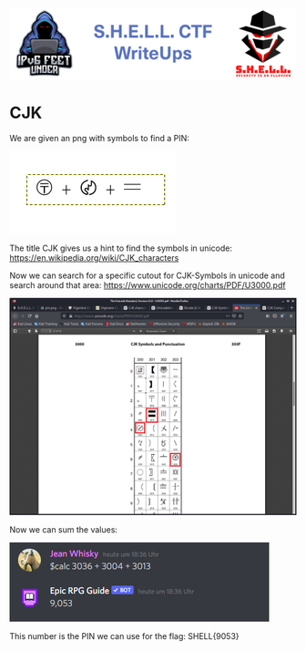 ![S.H.E.L.L.CTF](../../banner.png)

# CJK

We are given an png with symbols to find a PIN:

![pin](images/pin.png)

The title CJK gives us a hint to find the symbols in unicode: https://en.wikipedia.org/wiki/CJK_characters

Now we can search for a specific cutout for CJK-Symbols in unicode and search around that area: https://www.unicode.org/charts/PDF/U3000.pdf

![symbols](images/symbols_in_table.png)

Now we can sum the values:

![calc](images/calc.PNG)

This number is the PIN we can use for the flag: SHELL{9053}
